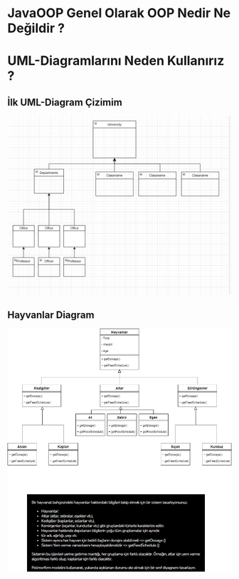 # JavaOOP Genel Olarak OOP Nedir Ne Değildir ? 
# UML-Diagramlarını Neden Kullanırız ?

## İlk UML-Diagram Çizimim
![alt](https://github.com/hasandgursoy/JavaOOP/blob/main/src/Diagram/uni.png)

## Hayvanlar Diagram
![alt](https://github.com/hasandgursoy/JavaOOP/blob/main/src/Diagram/Animals.drawio.png)
